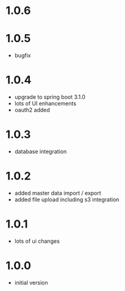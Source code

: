 # 1.0.6

# 1.0.5
- bugfix

# 1.0.4
- upgrade to spring boot 3.1.0
- lots of UI enhancements
- oauth2 added

# 1.0.3
- database integration

# 1.0.2
- added master data import / export 
- added file upload including s3 integration

# 1.0.1
- lots of ui changes

# 1.0.0
- initial version
